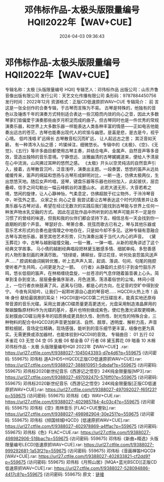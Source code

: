 ﻿---
title: 邓伟标作品-太极头版限量编号HQII2022年【WAV+CUE】
date: 2024-04-03 09:36:43
categories: 试音碟、非卖品、发烧碟
tags: 华语中文
---
# 邓伟标作品-太极头版限量编号HQII2022年【WAV+CUE】

专辑名称：太极 [头版限量编号 HQII]
专辑艺人：邓伟标作品
出版公司：山东齐鲁音像出版有限公司
发行公司：天艺文化传播有限公司
条形码：9787884450756
发行时间：2022年12月
资源格式：正版CD低速原抓WAV+CUE
专辑简介：
前 言
这是一张全创作的合奏专辑，于古琴而言殊为不易。
古琴是特殊的，他独有的音色以及锤炼千年的演奏方式特别适合表达一些沉稳而内敛的向心之音，因此大多数琴家们皆偏爱于演奏那些由岁月积淀而成的曲子。但古琴同时也是一件优秀的常规演奏乐器，和世界上大多数乐器一样能表达人类各种丰富的情感——正如电吉他能奏出远古的苍茫，古琴也能奏出现代人的欢愉与幽思。是喜是悲，是古是今，视乎心境。
低吟浅唱 旷远绵长
古琴散音松沉而旷远，
让人起远古之思；
其泛音如天籁，
有一种清冷入仙之感；
吟猱绰注，细微悠长。
专辑中的《太极》、《空》、《无觉》、《五行》等许多曲目都使用古琴主奏，并结合电声、金属声、自然音声等多音效，营造出独特的音乐意境。宁静悠远、淡雅幽清的古琴娓娓道来，便给人予清泉在心中流淌，山风拂过耳畔的悠然之感。
《太极》开头以空灵纯洁的自然音声引入，接着，古琴散音沉吟，泛音浅哼，演奏出主题。一段奏罢，悠悠的笛声从远处缓缓传来，笛声的绵延和悠扬与古琴形成鲜明对比，一断一连，仿佛太极两仪，生出悠悠天地。随后女声吟唱，竖琴，键盘乐器等乐器也纷纷加入，此起彼伏，层峦叠嶂，信手之间勾勒出一幅云峰鹤谷的泼墨山水。
此若大道无形，大音若希之境，悠闲的旋律，让人心静神怡，气柔息定，仿佛超脱于红尘物外，于泠泠琴音中，听弦外之意。
众家之长 向心之音
我尝试着让古琴表达这个时代的情景并让各类乐器与古琴对话，希望在经过无数次的实践后我们能找到古琴能与世界上任何一种发声物水乳交融的方式。
因此在这批作品中所听到的古琴声可能并不一定是你习惯了的曾经的味道，但我和我的伙伴们都会坚持下去，相信总有一天会找到你一直期盼的那个声音。
琴瑟好合、琴箫合奏、抚弦而歌古已有之，琴与其他乐器或音乐艺术形式的合奏也是情理之中地存在，只是如今却不多见。这种专辑有意融合古琴与其他乐器，甚至其他艺术形势，只为演奏出属于当代人内心的声音。
《黛玉葬花》中，古琴与越剧碰撞交融，一俗一雅，一弹一唱，从新的视角讲述了这个经典文学故事。
马小倩的越剧经典唱段把林黛玉敏感多情、细腻单纯、多愁善感的人物形象刻画的淋漓尽致。
“绕绿堤，拂柳丝，穿过花径，听何处哀怨笛风送声声……”
腔调和曲词婉转优雅，听上去声声入耳，起调、落调、句间、句尾的拖腔使听者产生共鸣，心间更是为之一颤。
《行者》从静盈的土损引子到金竹鼓乐齐鸣，悠长低徊的笛声，在林梢缠绕盘旋，一丝苍凉的气息伴随着笛音袭上心头。简单到复杂到变法，层层叠叠循序渐进，月色涟漪，荡涤着俗世的尘埃。林间小径上，一位行者衣袂鼓满了风，逃离与归隐，都是心的方向，在足音的空旷中得到安宁。
今夜有风轻吟，让我们一起聆听源自心底的琴音吧……
HQCDII火热上市！品味·身份 献给最挑剔的耳朵！
HQCDII是HQCD第二代压碟技术，能真实地还原母带音源的音乐光碟。采用比普通CD碟质量更高更透光，光盘采用制造液晶屏用的聚碳酸酯原材料作为光碟的基片，基片也特别做成紫色，使红色激光读取更精确，反射膜由CD碟沿用多年的铝质换成更具耐久性、耐热性、耐光性的特殊合金，三种物料的配合令HQCD2的声音更加鲜活、自然、醇厚，透明度、解析力高，声音颗粒细腻，音场定位精确，现场感强，能听到的音乐细节更丰富，结像也更为真实。无需更换或添加器材，也能体验到HQCDII的音效。
专辑曲目：
01 五行
02 禾雀花
03 无觉
04 空
05 太极
06 郁金香
07 行者
08 黛玉葬花
09 暗香
10 木棉
邓伟标作品 - 太极 头版限量编号HQII 2022年【WAV+CUE】.rar: https://url27.ctfile.com/f/9388027-1045043393-d7e4d6?p=559675
(访问密码: 559675)
邓伟标 道A2HD5+HQCD[正版CD低速原抓WAV+CUE].rar: https://url27.ctfile.com/f/9388027-388810951-5dbdaf?p=559675
(访问密码: 559675)
邓伟标2020新世纪音乐《西游记之悟空》24K纯金限量版[MP3].rar: https://url27.ctfile.com/f/9388027-497092470-576ff0?p=559675
(访问密码: 559675)
邓伟标2020新世纪音乐《西游记之悟空》24K纯金限量版[正版CD低速原抓WAV+CUE].rar: https://url27.ctfile.com/f/9388027-497092027-f65f23?p=559675
(访问密码: 559675)
邓伟标《戒》WAV+CUE.rar: https://url27.ctfile.com/f/9388027-402985784-4c03c4?p=559675
(访问密码: 559675)
邓伟标《空》雨林音乐 [FLAC+CUE整轨].rar: https://url27.ctfile.com/f/9388027-498982904-30e251?p=559675
(访问密码: 559675)
邓伟标《倾国倾城HQCD》[低速原抓WAV+CUE].rar: https://url27.ctfile.com/f/9388027-402978869-a4ffac?p=559675
(访问密码: 559675)
邓伟标《色》FLAC+CUE.rar: https://url27.ctfile.com/f/9388027-498982906-518bac?p=559675
(访问密码: 559675)
邓伟标《新曲+精选》头版限量编号LECD[低速原抓WAV+CUE].rar: https://url27.ctfile.com/f/9388027-999292681-1a53f2?p=559675
(访问密码: 559675)
邓伟标《音画禅笛HQCD》[WAV+CUE].rar: https://url27.ctfile.com/f/9388027-402833821-cf2dd9?p=559675
(访问密码: 559675)
邓伟标《月照山居》[MQA+蓝光BSCD][正版CD低速原抓WAV+CUE].rar: https://url27.ctfile.com/f/9388027-528094886-4417c8?p=559675
(访问密码: 559675)
原文：[链接](https://blog.sina.com.cn/s/blog_1647c7e76010314z7.html)